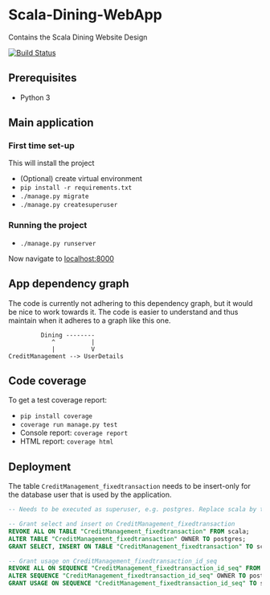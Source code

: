 # Scala-Dining-WebApp

Contains the Scala Dining Website Design

[![Build Status](https://travis-ci.com/DutcherNL/Scala-Dining-WebApp.svg?branch=master)](https://travis-ci.com/DutcherNL/Scala-Dining-WebApp)

## Prerequisites

- Python 3

## Main application

### First time set-up

This will install the project

- (Optional) create virtual environment
- `pip install -r requirements.txt`
- `./manage.py migrate`
- `./manage.py createsuperuser`

### Running the project

- `./manage.py runserver`

Now navigate to [localhost:8000](http://localhost:8000)

## App dependency graph
The code is currently not adhering to this dependency graph, but it would be
nice to work towards it. The code is easier to understand and thus maintain
when it adheres to a graph like this one.

```
         Dining --------
            ^          |
            |          V
CreditManagement --> UserDetails
```

## Code coverage
To get a test coverage report:
* `pip install coverage`
* `coverage run manage.py test`
* Console report: `coverage report`
* HTML report: `coverage html`

## Deployment

The table `CreditManagement_fixedtransaction` needs to be insert-only for the database user that is used by the application.

```sql
-- Needs to be executed as superuser, e.g. postgres. Replace scala by the database user

-- Grant select and insert on CreditManagement_fixedtransaction
REVOKE ALL ON TABLE "CreditManagement_fixedtransaction" FROM scala;
ALTER TABLE "CreditManagement_fixedtransaction" OWNER TO postgres;
GRANT SELECT, INSERT ON TABLE "CreditManagement_fixedtransaction" TO scala;

-- Grant usage on CreditManagement_fixedtransaction_id_seq
REVOKE ALL ON SEQUENCE "CreditManagement_fixedtransaction_id_seq" FROM scala;
ALTER SEQUENCE "CreditManagement_fixedtransaction_id_seq" OWNER TO postgres;
GRANT USAGE ON SEQUENCE "CreditManagement_fixedtransaction_id_seq" TO scala;
```

